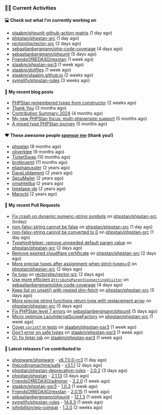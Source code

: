 ### 👨‍💻 Current Activities


#### 💻 Check out what I'm currently working on

- [staabm/phpunit-github-action-matrix](https://github.com/staabm/phpunit-github-action-matrix) (1 day ago)
- [phpstan/phpstan-src](https://github.com/phpstan/phpstan-src) (1 day ago)
- [rectorphp/rector-src](https://github.com/rectorphp/rector-src) (2 days ago)
- [sebastianbergmann/php-code-coverage](https://github.com/sebastianbergmann/php-code-coverage) (4 days ago)
- [sebastianbergmann/phpunit](https://github.com/sebastianbergmann/phpunit) (5 days ago)
- [FriendsOfREDAXO/rexstan](https://github.com/FriendsOfREDAXO/rexstan) (1 week ago)
- [staabm/phpstan-psr3](https://github.com/staabm/phpstan-psr3) (1 week ago)
- [staabm/dotfiles](https://github.com/staabm/dotfiles) (1 week ago)
- [staabm/staabm.github.io](https://github.com/staabm/staabm.github.io) (2 weeks ago)
- [symplify/phpstan-rules](https://github.com/symplify/phpstan-rules) (3 weeks ago)


#### 📜 My recent blog posts

- [PHPStan remembered types from constructor](https://staabm.github.io/2025/04/15/phpstan-remember-constructor-types.html) (2 weeks ago)
- [Thank You](https://staabm.github.io/2025/01/24/thank-you.html) (3 months ago)
- [Contribution Summary 2024](https://staabm.github.io/2024/12/11/contribution-summary-2024.html) (4 months ago)
- [My new PHPStan focus: multi-phpversion support](https://staabm.github.io/2024/11/28/phpstan-php-version-in-scope.html) (5 months ago)
- [A mixed type PHPStan journey](https://staabm.github.io/2024/11/26/phpstan-mixed-types.html) (5 months ago)


#### ❤️ These awesome people [sponsor me](https://github.com/sponsors/staabm) (thank you!)

- [phpstan](https://github.com/phpstan) (8 months ago)
- [oliverklee](https://github.com/oliverklee) (9 months ago)
- [TicketSwap](https://github.com/TicketSwap) (10 months ago)
- [brotkrueml](https://github.com/brotkrueml) (11 months ago)
- [eliashaeussler](https://github.com/eliashaeussler) (2 years ago)
- [DaveLiddament](https://github.com/DaveLiddament) (2 years ago)
- [SecuMailer](https://github.com/SecuMailer) (2 years ago)
- [omphteliba](https://github.com/omphteliba) (2 years ago)
- [timetape-de](https://github.com/timetape-de) (2 years ago)
- [Marschl](https://github.com/Marschl) (2 years ago)


#### 🔨 My recent Pull Requests

- [Fix crash on dynamic numeric-string symbols](https://github.com/phpstan/phpstan-src/pull/3975) on [phpstan/phpstan-src](https://github.com/phpstan/phpstan-src) (today)
- [non-falsy-string cannot be false](https://github.com/phpstan/phpstan-src/pull/3972) on [phpstan/phpstan-src](https://github.com/phpstan/phpstan-src) (1 day ago)
- [non-falsy-string cannot be converted to 0](https://github.com/phpstan/phpstan-src/pull/3971) on [phpstan/phpstan-src](https://github.com/phpstan/phpstan-src) (1 day ago)
- [TypehintHelper: remove unneeded default param value](https://github.com/phpstan/phpstan-src/pull/3968) on [phpstan/phpstan-src](https://github.com/phpstan/phpstan-src) (2 days ago)
- [Remove expired cloudflare certificate](https://github.com/phpstan/phpstan-src/pull/3967) on [phpstan/phpstan-src](https://github.com/phpstan/phpstan-src) (2 days ago)
- [More precise types after assignment when strict-types=0](https://github.com/phpstan/phpstan-src/pull/3965) on [phpstan/phpstan-src](https://github.com/phpstan/phpstan-src) (2 days ago)
- [fix typo](https://github.com/rectorphp/rector-src/pull/6870) on [rectorphp/rector-src](https://github.com/rectorphp/rector-src) (2 days ago)
- [Use more efficient `AttributeParentConnectingVisitor`](https://github.com/sebastianbergmann/php-code-coverage/pull/1074) on [sebastianbergmann/php-code-coverage](https://github.com/sebastianbergmann/php-code-coverage) (4 days ago)
- [Keep list on unset() with nested dim-fetch](https://github.com/phpstan/phpstan-src/pull/3964) on [phpstan/phpstan-src](https://github.com/phpstan/phpstan-src) (5 days ago)
- [More precise string functions return type with replacement array](https://github.com/phpstan/phpstan-src/pull/3963) on [phpstan/phpstan-src](https://github.com/phpstan/phpstan-src) (5 days ago)
- [Fix PHPStan level 7 errors](https://github.com/sebastianbergmann/phpunit/pull/6188) on [sebastianbergmann/phpunit](https://github.com/sebastianbergmann/phpunit) (5 days ago)
- [Micro optimize LazyInternalScopeFactory](https://github.com/phpstan/phpstan-src/pull/3962) on [phpstan/phpstan-src](https://github.com/phpstan/phpstan-src) (1 week ago)
- [Cover `sprintf` in tests](https://github.com/staabm/phpstan-psr3/pull/13) on [staabm/phpstan-psr3](https://github.com/staabm/phpstan-psr3) (1 week ago)
- [Don&#39;t error on safe types](https://github.com/staabm/phpstan-psr3/pull/12) on [staabm/phpstan-psr3](https://github.com/staabm/phpstan-psr3) (1 week ago)
- [CI: fix linter job](https://github.com/staabm/phpstan-psr3/pull/7) on [staabm/phpstan-psr3](https://github.com/staabm/phpstan-psr3) (1 week ago)


#### 🔭 Latest releases I've contributed to

- [shopware/shopware](https://github.com/shopware/shopware) - [v6.7.0.0-rc3](https://github.com/shopware/shopware/releases/tag/v6.7.0.0-rc3) (1 day ago)
- [thecodingmachine/safe](https://github.com/thecodingmachine/safe) - [v3.1.1](https://github.com/thecodingmachine/safe/releases/tag/v3.1.1) (2 days ago)
- [phpstan/phpstan-deprecation-rules](https://github.com/phpstan/phpstan-deprecation-rules) - [2.0.2](https://github.com/phpstan/phpstan-deprecation-rules/releases/tag/2.0.2) (3 days ago)
- [phpstan/phpstan](https://github.com/phpstan/phpstan) - [2.1.13](https://github.com/phpstan/phpstan/releases/tag/2.1.13) (3 days ago)
- [FriendsOfREDAXO/adminer](https://github.com/FriendsOfREDAXO/adminer) - [3.2.0](https://github.com/FriendsOfREDAXO/adminer/releases/tag/3.2.0) (1 week ago)
- [staabm/phpstan-psr3](https://github.com/staabm/phpstan-psr3) - [1.0.3](https://github.com/staabm/phpstan-psr3/releases/tag/1.0.3) (1 week ago)
- [FriendsOfREDAXO/rexstan](https://github.com/FriendsOfREDAXO/rexstan) - [2.0.15](https://github.com/FriendsOfREDAXO/rexstan/releases/tag/2.0.15) (1 week ago)
- [sebastianbergmann/phpunit](https://github.com/sebastianbergmann/phpunit) - [12.1.3](https://github.com/sebastianbergmann/phpunit/releases/tag/12.1.3) (1 week ago)
- [symplify/phpstan-rules](https://github.com/symplify/phpstan-rules) - [14.6.3](https://github.com/symplify/phpstan-rules/releases/tag/14.6.3) (1 week ago)
- [johnbillion/wp-compat](https://github.com/johnbillion/wp-compat) - [1.2.0](https://github.com/johnbillion/wp-compat/releases/tag/1.2.0) (2 weeks ago)
